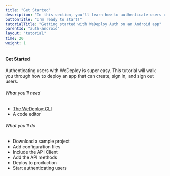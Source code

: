 ```yaml
---
title: "Get Started"
description: "In this section, you'll learn how to authenticate users on an Android app using the WeDeploy API Client."
buttonTitle: "I'm ready to start!"
tutorialTitle: "Getting started with WeDeploy Auth on an Android app"
parentId: "auth-android"
layout: "tutorial"
time: 20
weight: 1
---
```


#### Get Started

Authenticating users with WeDeploy is super easy. This tutorial will walk you through how to deploy an app that can create, sign in, and sign out users.

###### What you'll need

<ul class="checklist">
	<li><a href="https://wedeploy.com/docs/intro/using-the-command-line.html" target="_blank">The WeDeploy CLI</a></li>
	<li>A code editor</li>
</ul>

###### What you'll do

<ul class="checklist">
	<li>Download a sample project</li>
	<li>Add configuration files</li>
	<li>Include the API Client</li>
	<li>Add the API methods</li>
	<li>Deploy to production</li>
	<li>Start authenticating users</li>
</ul>

